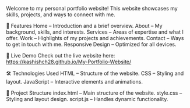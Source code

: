 Welcome to my personal portfolio website! This website showcases my skills, projects, and ways to connect with me.

🌟 Features
Home – Introduction and a brief overview.
About – My background, skills, and interests.
Services – Areas of expertise and what I offer.
Work – Highlights of my projects and achievements.
Contact – Ways to get in touch with me.
Responsive Design – Optimized for all devices.

🚀 Live Demo
Check out the live website here: https://kashishch28.github.io/My-Portfolio-Website/

🛠️ Technologies Used
HTML – Structure of the website.
CSS – Styling and layout.
JavaScript – Interactive elements and animations.

📂 Project Structure
index.html – Main structure of the website.
style.css – Styling and layout design.
script.js – Handles dynamic functionality.
